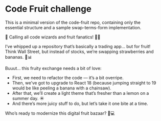# Code Fruit challenge

This is a minimal version of the code-fruit repo, containing only the essential structure and a sample swap-terms-form implementation.

🎉 Calling all code wizards and fruit fanatics! 🍌🍎

I’ve whipped up a repository that’s basically a trading app… but for fruit! Think Wall Street, but instead of stocks, we’re swapping strawberries and bananas. 🍍📊

Buuut… this fruity exchange needs a bit of love:

- First, we need to refactor the code — it’s a bit overripe.
- Then, we’ve got to upgrade to React 18 (because jumping straight to 19 would be like peeling a banana with a chainsaw).
- After that, we’ll create a light theme that’s fresher than a lemon on a summer day. ☀️
- And there’s more juicy stuff to do, but let’s take it one bite at a time.

Who’s ready to modernize this digital fruit bazaar? 🍇💻
